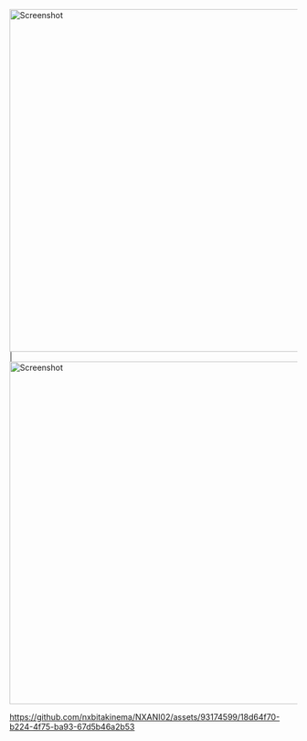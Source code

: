 <img src="https://github.com/nxbitakinema/NXANI02/assets/93174599/bbf6ec04-4a72-429c-bede-2c95c4fbcd72" height="600" alt="Screenshot"/> | <img src="https://github.com/nxbitakinema/NXANI02/assets/93174599/9d181a5e-968a-448a-8793-97358828a8fc" height="600" alt="Screenshot"/> 


https://github.com/nxbitakinema/NXANI02/assets/93174599/18d64f70-b224-4f75-ba93-67d5b46a2b53

